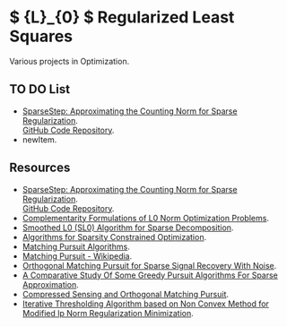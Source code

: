 # $ {L}_{0} $ Regularized Least Squares
Various projects in Optimization.

## TO DO List
 *  [SparseStep: Approximating the Counting Norm for Sparse Regularization](https://arxiv.org/abs/1701.06967).  
    [GitHub Code Repository](https://github.com/GjjvdBurg/SparseStep).
 *  newItem.

## Resources
 *  [SparseStep: Approximating the Counting Norm for Sparse Regularization](https://arxiv.org/abs/1701.06967).  
    [GitHub Code Repository](https://github.com/GjjvdBurg/SparseStep).
 *  [Complementarity Formulations of L0 Norm Optimization Problems](http://www.optimization-online.org/DB_FILE/2013/09/4053.pdf).
 *  [Smoothed L0 (SL0) Algorithm for Sparse Decomposition](http://ee.sharif.edu/~SLzero/).
 *  [Algorithms for Sparsity Constrained Optimization](http://sbahmani.ece.gatech.edu/Thesis.pdf).
 *  [Matching Pursuit Algorithms](https://www.mathworks.com/help/wavelet/ug/matching-pursuit-algorithms.html).
 *  [Matching Pursuit - Wikipedia](https://en.wikipedia.org/wiki/Matching_pursuit).
 *  [Orthogonal Matching Pursuit for Sparse Signal Recovery With Noise](http://ieeexplore.ieee.org/document/5895106/).
 *  [A Comparative Study Of Some Greedy Pursuit Algorithms For Sparse Approximation](http://www.irisa.fr/temics/staff/rath/eusipco09.pdf).
 *  [Compressed Sensing and Orthogonal Matching Pursuit](https://www.cs.utah.edu/~jeffp/teaching/cs5140/L17-OMP.pdf).
 *  [Iterative Thresholding Algorithm based on Non Convex Method for Modified lp Norm Regularization Minimization](https://arxiv.org/abs/1804.09385).
